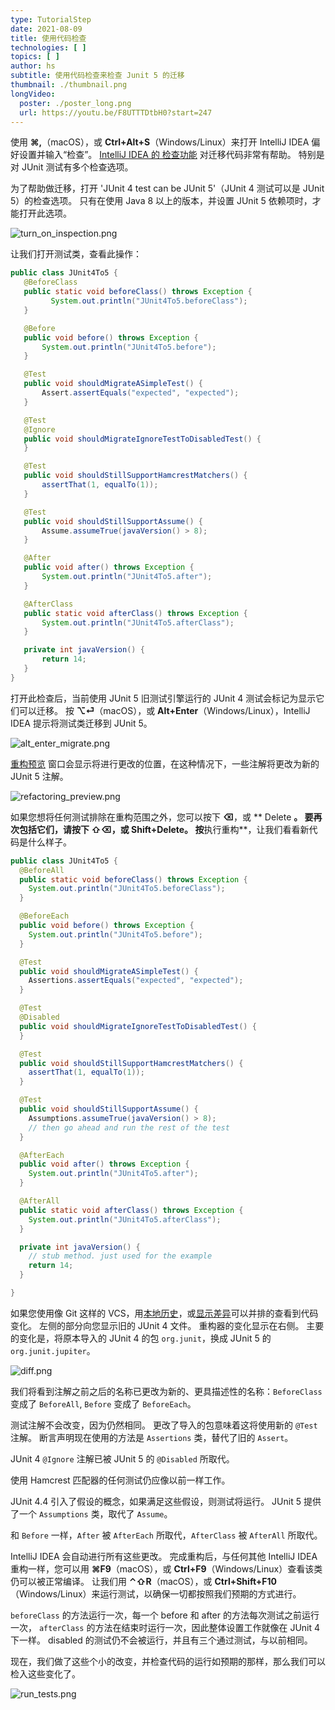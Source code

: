 ```yaml
---
type: TutorialStep
date: 2021-08-09
title: 使用代码检查
technologies: [ ]
topics: [ ]
author: hs
subtitle: 使用代码检查来检查 Junit 5 的迁移
thumbnail: ./thumbnail.png
longVideo:
  poster: ./poster_long.png
  url: https://youtu.be/F8UTTTDtbH0?start=247
---
```


使用 **⌘,**（macOS），或 **Ctrl+Alt+S**（Windows/Linux）来打开 IntelliJ IDEA 偏好设置并输入“检查”。 [IntelliJ IDEA 的 检查功能](https://www.jetbrains.com/help/idea/code-inspection.html#access-inspections-and-settings) 对迁移代码非常有帮助。 特别是对 JUnit 测试有多个检查选项。

为了帮助做迁移，打开 'JUnit 4 test can be JUnit 5'（JUnit 4 测试可以是 JUnit 5）的检查选项。  只有在使用 Java 8 以上的版本，并设置 JUnit 5 依赖项时，才能打开此选项。

![turn_on_inspection.png](turn_on_inspection.png)

让我们打开测试类，查看此操作：

```java
public class JUnit4To5 {
   @BeforeClass
   public static void beforeClass() throws Exception {
         System.out.println("JUnit4To5.beforeClass");
   }

   @Before
   public void before() throws Exception {
       System.out.println("JUnit4To5.before");
   }

   @Test
   public void shouldMigrateASimpleTest() {
       Assert.assertEquals("expected", "expected");
   }

   @Test
   @Ignore
   public void shouldMigrateIgnoreTestToDisabledTest() {
   }

   @Test
   public void shouldStillSupportHamcrestMatchers() {
       assertThat(1, equalTo(1));
   }

   @Test
   public void shouldStillSupportAssume() {
       Assume.assumeTrue(javaVersion() > 8);
   }

   @After
   public void after() throws Exception {
       System.out.println("JUnit4To5.after");
   }

   @AfterClass
   public static void afterClass() throws Exception {
       System.out.println("JUnit4To5.afterClass");
   }

   private int javaVersion() {
       return 14;
   }
}
```

打开此检查后，当前使用 JUnit 5 旧测试引擎运行的 JUnit 4 测试会标记为显示它们可以迁移。 按  **⌥⏎**（macOS），或 **Alt+Enter**（Windows/Linux），IntelliJ IDEA 提示将测试类迁移到 JUnit 5。

![alt_enter_migrate.png](alt_enter_migrate.png)

[重构预览](https://www.jetbrains.com/help/idea/refactoring-source-code.html#refactoring_preview) 窗口会显示将进行更改的位置，在这种情况下，一些注解将更改为新的 JUnit 5 注解。

![refactoring_preview.png](refactoring_preview.png)

如果您想将任何测试排除在重构范围之外，您可以按下 **⌫**，或 ** Delete **。 要再次包括它们，请按下 **⇧⌫**，或 **Shift+Delete**。   按**执行重构**，让我们看看新代码是什么样子。

```java
public class JUnit4To5 {
  @BeforeAll
  public static void beforeClass() throws Exception {
    System.out.println("JUnit4To5.beforeClass");
  }

  @BeforeEach
  public void before() throws Exception {
    System.out.println("JUnit4To5.before");
  }

  @Test
  public void shouldMigrateASimpleTest() {
    Assertions.assertEquals("expected", "expected");
  }

  @Test
  @Disabled
  public void shouldMigrateIgnoreTestToDisabledTest() {
  }

  @Test
  public void shouldStillSupportHamcrestMatchers() {
    assertThat(1, equalTo(1));
  }

  @Test
  public void shouldStillSupportAssume() {
    Assumptions.assumeTrue(javaVersion() > 8);
    // then go ahead and run the rest of the test
  }

  @AfterEach
  public void after() throws Exception {
    System.out.println("JUnit4To5.after");
  }

  @AfterAll
  public static void afterClass() throws Exception {
    System.out.println("JUnit4To5.afterClass");
  }

  private int javaVersion() {
    // stub method. just used for the example
    return 14;
  }

}
```

如果您使用像 Git 这样的 VCS，用[本地历史](https://www.jetbrains.com/help/idea/local-history.html#view-local-history)，或[显示差异](https://www.jetbrains.com/help/idea/differences-viewer.html)可以并排的查看到代码变化。 左侧的部分向您显示旧的 JUnit 4 文件。 重构器的变化显示在右侧。 主要的变化是，将原本导入的 JUnit 4 的包 `org.junit`，换成 JUnit 5 的 `org.junit.jupiter`。

![diff.png](diff.png)

我们将看到注解之前之后的名称已更改为新的、更具描述性的名称：`BeforeClass` 变成了 `BeforeAll`, `Before` 变成了 `BeforeEach`。

测试注解不会改变，因为仍然相同。 更改了导入的包意味着这将使用新的 `@Test` 注解。 断言声明现在使用的方法是 `Assertions` 类，替代了旧的 `Assert`。

JUnit 4 `@Ignore` 注解已被 JUnit 5 的 `@Disabled` 所取代。

使用 Hamcrest 匹配器的任何测试仍应像以前一样工作。

JUnit 4.4 引入了假设的概念，如果满足这些假设，则测试将运行。 JUnit 5 提供了一个 `Assumptions` 类，取代了 `Assume`。

和 `Before` 一样，`After` 被 `AfterEach` 所取代，`AfterClass` 被 `AfterAll` 所取代。

IntelliJ IDEA 会自动进行所有这些更改。 完成重构后，与任何其他 IntelliJ IDEA 重构一样，您可以用  **⌘F9**（macOS），或 **Ctrl+F9**（Windows/Linux）查看该类仍可以被正常编译。 让我们用 **⌃⇧R**（macOS），或 **Ctrl+Shift+F10**（Windows/Linux）来运行测试，以确保一切都按照我们预期的方式进行。

`beforeClass` 的方法运行一次，每一个 before 和 after 的方法每次测试之前运行一次， `afterClass` 的方法在结束时运行一次，因此整体设置工作就像在 JUnit 4 下一样。 disabled 的测试仍不会被运行，并且有三个通过测试，与以前相同。

现在，我们做了这些个小的改变，并检查代码的运行如预期的那样，那么我们可以检入这些变化了。

![run_tests.png](run_tests.png)